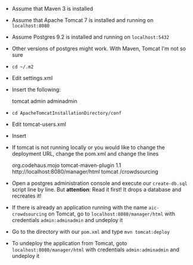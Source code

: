 * Assume that Maven 3 is installed
* Assume that Apache Tomcat 7 is installed and running on `localhost:8080`
* Assume Postgres 9.2 is installed and running on `localhost:5432`
* Other versions of postgres might work. With Maven, Tomcat I'm not so sure

* `cd ~/.m2`
* Edit settings.xml
* Insert the following:

    <settings>
	  <servers>
        <server>
          <id>tomcat</id>
          <username>admin</username>
          <password>adminadmin</password>
        </server>
	  </servers>
	</settings>


* `cd ApacheTomcatInstallationDirectory/conf`
* Edit tomcat-users.xml
* Insert

    <role rolename="system"/>
    <role rolename="admin"/>
    <role rolename="admin-gui"/>
    <role rolename="manager"/>
    <role rolename="manager-gui"/>
    <user username="admin" password="adminadmin" roles="system,manager,manager-gui,admin,admin-gui"/>
  
* If tomcat is not running locally or you would like to change the deployment URL, change the pom.xml and change the lines

    <plugin>
      <groupId>org.codehaus.mojo</groupId>
      <artifactId>tomcat-maven-plugin</artifactId>
	  <version>1.1</version>
      <configuration>
        <url>http://localhost:8080/manager/html</url>
        <server>tomcat</server>
        <path>/crowdsourcing</path>
        </configuration>
      </plugin>

* Open a postgres administration console and execute our `create-db.sql` script line by line. But **attention**: Read it first! It drops a database and recreates it!
* If there is already an application running with the name `aic-crowdsourcing` on Tomcat, go to `localhost:8080/manager/html` with credentials `admin:adminadmin` and undeploy it
* Go to the directory with our `pom.xml` and type `mvn tomcat:deploy`
* To undeploy the application from Tomcat, goto `localhost:8080/manager/html` with credentials `admin:adminadmin` and undeploy it
